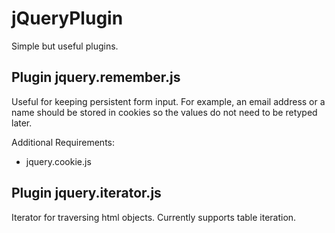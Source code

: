 jQueryPlugin
============

Simple but useful plugins.

## Plugin jquery.remember.js

Useful for keeping persistent form input. For example, an email address or a name should be stored in cookies so the values do not need to be retyped later.

Additional Requirements:
  * jquery.cookie.js

## Plugin jquery.iterator.js

Iterator for traversing html objects. Currently supports table iteration.
